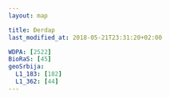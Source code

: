 ```yaml
---
layout: map

title: Đerdap
last_modified_at: 2018-05-21T23:31:20+02:00

WDPA: [2522]
BioRaS: [45]
geoSrbija:
  L1_183: [182]
  L1_362: [44]
---
```

